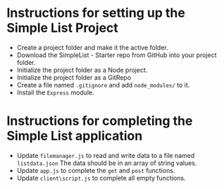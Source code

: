 # Instructions for setting up the Simple List Project

- Create a project folder and make it the active folder.
- Download the SimpleList - Starter repo from GitHub into your project folder.
- Initialize the project folder as a Node project.
- Initialize the project folder as a GitRepo
- Create a file named `.gitignore` and add `node_modules/` to it.
- Install the `Express` module.

# Instructions for completing the Simple List application
- Update `filemanager.js` to read and write data to a file named `listdata.json` The data should be in an array of string values.
- Update `app.js` to complete the `get` and `post` functions.
- Update `client\script.js` to complete all empty functions.
